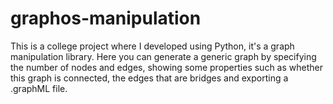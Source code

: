 # graphos-manipulation
This is a college project where I developed using Python, it's a graph manipulation library. Here you can generate a generic graph by specifying the number of nodes and edges, showing some properties such as whether this graph is connected, the edges that are bridges and exporting a .graphML file.
